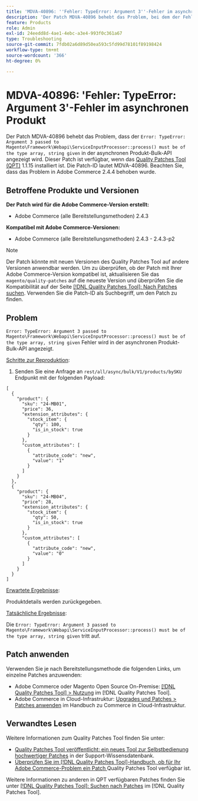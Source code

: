```yaml
---
title: 'MDVA-40896: ''Fehler: TypeError: Argument 3''-Fehler im asynchronen Produkt'
description: 'Der Patch MDVA-40896 behebt das Problem, bei dem der Fehler „Error: TypeError: Argument 3, das an Magento\Framework\Webapi\ServiceInputProcessor::process() übergeben wird, vom Typ Array, Zeichenfolge sein muss“ in der asynchronen Produkt-Bulk-API angezeigt wird. Dieser Patch ist verfügbar, wenn das [Quality Patches Tool (QPT)](https://experienceleague.adobe.com/en/docs/commerce-operations/tools/quality-patches-tool/quality-patches-tool-to-self-serve-quality-patches) 1.1.15 installiert ist. Die Patch-ID lautet MDVA-40896. Beachten Sie, dass das Problem in Adobe Commerce 2.4.4 behoben wurde.'
feature: Products
role: Admin
exl-id: 24eedd8d-4ae1-4ebc-a3e4-993f0c361a67
type: Troubleshooting
source-git-commit: 7fdb02a6d89d50ea593c5fd99d78101f89198424
workflow-type: tm+mt
source-wordcount: '366'
ht-degree: 0%

---
```


# MDVA-40896: &#39;Fehler: TypeError: Argument 3&#39;-Fehler im asynchronen Produkt

Der Patch MDVA-40896 behebt das Problem, dass der `Error: TypeError: Argument 3 passed to Magento\Framework\Webapi\ServiceInputProcessor::process() must be of the type array, string given` in der asynchronen Produkt-Bulk-API angezeigt wird. Dieser Patch ist verfügbar, wenn das [Quality Patches Tool (QPT)](https://experienceleague.adobe.com/en/docs/commerce-operations/tools/quality-patches-tool/quality-patches-tool-to-self-serve-quality-patches) 1.1.15 installiert ist. Die Patch-ID lautet MDVA-40896. Beachten Sie, dass das Problem in Adobe Commerce 2.4.4 behoben wurde.

## Betroffene Produkte und Versionen

**Der Patch wird für die Adobe Commerce-Version erstellt:**

* Adobe Commerce (alle Bereitstellungsmethoden) 2.4.3

**Kompatibel mit Adobe Commerce-Versionen:**

* Adobe Commerce (alle Bereitstellungsmethoden) 2.4.3 - 2.4.3-p2

>[!NOTE]
>
>Der Patch könnte mit neuen Versionen des Quality Patches Tool auf andere Versionen anwendbar werden. Um zu überprüfen, ob der Patch mit Ihrer Adobe Commerce-Version kompatibel ist, aktualisieren Sie das `magento/quality-patches` auf die neueste Version und überprüfen Sie die Kompatibilität auf der Seite [[!DNL Quality Patches Tool]: Nach Patches suchen](https://experienceleague.adobe.com/en/docs/commerce-operations/tools/quality-patches-tool/quality-patches-tool-to-self-serve-quality-patches). Verwenden Sie die Patch-ID als Suchbegriff, um den Patch zu finden.

## Problem

`Error: TypeError: Argument 3 passed to Magento\Framework\Webapi\ServiceInputProcessor::process() must be of the type array, string given` Fehler wird in der asynchronen Produkt-Bulk-API angezeigt.

<u>Schritte zur Reproduktion</u>:

1. Senden Sie eine Anfrage an `rest/all/async/bulk/V1/products/bySKU` Endpunkt mit der folgenden Payload:

```RESTAPI
[
  {
    "product": {
      "sku": "24-MB01",
      "price": 36,
      "extension_attributes": {
        "stock_item": {
          "qty": 100,
          "is_in_stock": true
        }
      },
      "custom_attributes": [
        {
          "attribute_code": "new",
          "value": "1"
        }
      ]
    }
  },
  {
    "product": {
      "sku": "24-MB04",
      "price": 28,
      "extension_attributes": {
        "stock_item": {
          "qty": 50,
          "is_in_stock": true
        }
      },
      "custom_attributes": [
        {
          "attribute_code": "new",
          "value": "0"
        }
      ]
    }
  }
]
```

<u>Erwartete Ergebnisse</u>:

Produktdetails werden zurückgegeben.

<u>Tatsächliche Ergebnisse</u>:

Die `Error: TypeError: Argument 3 passed to Magento\Framework\Webapi\ServiceInputProcessor::process() must be of the type array, string given` tritt auf.

## Patch anwenden

Verwenden Sie je nach Bereitstellungsmethode die folgenden Links, um einzelne Patches anzuwenden:

* Adobe Commerce oder Magento Open Source On-Premise: [[!DNL Quality Patches Tool] > Nutzung](/help/tools/quality-patches-tool/usage.md) im [!DNL Quality Patches Tool].
* Adobe Commerce in Cloud-Infrastruktur: [Upgrades und Patches > Patches anwenden](https://experienceleague.adobe.com/docs/commerce-cloud-service/user-guide/develop/upgrade/apply-patches.html) im Handbuch zu Commerce in Cloud-Infrastruktur.

## Verwandtes Lesen

Weitere Informationen zum Quality Patches Tool finden Sie unter:

* [Quality Patches Tool veröffentlicht: ein neues Tool zur Selbstbedienung hochwertiger Patches](https://experienceleague.adobe.com/en/docs/commerce-operations/tools/quality-patches-tool/quality-patches-tool-to-self-serve-quality-patches) in der Support-Wissensdatenbank.
* [Überprüfen Sie im [!DNL Quality Patches Tool]-Handbuch, ob für Ihr Adobe Commerce-Problem ein Patch ](/help/tools/quality-patches-tool/patches-available-in-qpt/check-patch-for-magento-issue-with-magento-quality-patches.md) Quality Patches Tool verfügbar ist.

Weitere Informationen zu anderen in QPT verfügbaren Patches finden Sie unter [[!DNL Quality Patches Tool]: Suchen nach Patches](https://experienceleague.adobe.com/tools/commerce-quality-patches/index.html) im [!DNL Quality Patches Tool].

